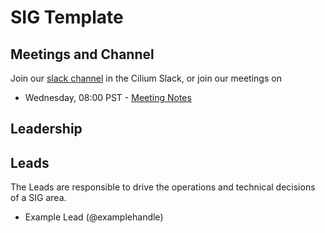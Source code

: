 # SIG Template

## Meetings and Channel

Join our [slack channel]() in the Cilium Slack, or join our meetings on 
* Wednesday, 08:00 PST - [Meeting Notes]()

## Leadership

## Leads

The Leads are responsible to drive the operations and technical decisions of a SIG area.
* Example Lead (@examplehandle)
